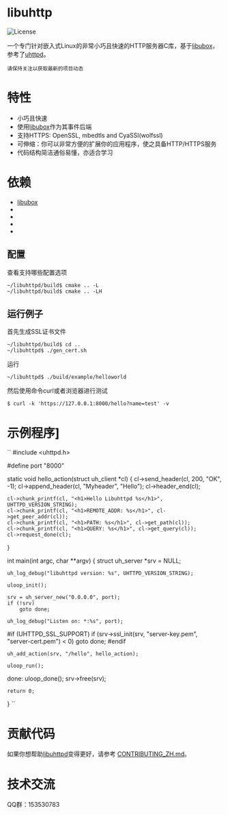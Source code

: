 # libuhttp

![](https://img.shields.io/badge/license-GPLV3-brightgreen.svg?style=plastic "License")

[libubox]: https://git.lede-project.org/?p=project/libubox.git
[uhttpd]: https://git.lede-project.org/?p=project/uhttpd.git
[ustream-ssl]: https://git.lede-project.org/?p=project/ustream-ssl.git
[openssl]: https://github.com/openssl/openssl
[mbedtls]: https://github.com/ARMmbed/mbedtls
[CyaSSl(wolfssl)]: https://github.com/wolfSSL/wolfssl

一个专门针对嵌入式Linux的非常小巧且快速的HTTP服务器C库，基于[libubox]，参考了[uhttpd]。

`请保持关注以获取最新的项目动态`

# 特性
* 小巧且快速
* 使用[libubox]作为其事件后端
* 支持HTTPS: OpenSSL, mbedtls and CyaSSl(wolfssl)
* 可伸缩：你可以非常方便的扩展你的应用程序，使之具备HTTP/HTTPS服务
* 代码结构简洁通俗易懂，亦适合学习

# 依赖
* [libubox]
* [ustream-ssl]: 如果你需要支持SSL
* [mbedtls]: 如果你选择mbedtls作为你的SSL后端
* [CyaSSl(wolfssl)]: 如果你选择wolfssl作为你的SSL后端
* [openssl]: 如果你选择openssl作为你的SSL后端

## 配置
查看支持哪些配置选项

	~/libuhttpd/build$ cmake .. -L
	~/libuhttpd/build$ cmake .. -LH
	
## 运行例子
首先生成SSL证书文件

	~/libuhttpd/build$ cd ..
	~/libuhttpd$ ./gen_cert.sh
	
运行

	~/libuhttpd$ ./build/example/helloworld
	
然后使用命令curl或者浏览器进行测试

	$ curl -k 'https://127.0.0.1:8000/hello?name=test' -v

# 示例程序]
``
#include <uhttpd.h>

#define port "8000"

static void hello_action(struct uh_client *cl)
{
    cl->send_header(cl, 200, "OK", -1);
    cl->append_header(cl, "Myheader", "Hello");
    cl->header_end(cl);

    cl->chunk_printf(cl, "<h1>Hello Libuhttpd %s</h1>", UHTTPD_VERSION_STRING);
    cl->chunk_printf(cl, "<h1>REMOTE_ADDR: %s</h1>", cl->get_peer_addr(cl));
    cl->chunk_printf(cl, "<h1>PATH: %s</h1>", cl->get_path(cl));
    cl->chunk_printf(cl, "<h1>QUERY: %s</h1>", cl->get_query(cl));
    cl->request_done(cl);
}

int main(int argc, char **argv)
{
    struct uh_server *srv = NULL;
    
    uh_log_debug("libuhttpd version: %s", UHTTPD_VERSION_STRING);

    uloop_init();

    srv = uh_server_new("0.0.0.0", port);
    if (!srv)
        goto done;

    uh_log_debug("Listen on: *:%s", port);

#if (UHTTPD_SSL_SUPPORT)
    if (srv->ssl_init(srv, "server-key.pem", "server-cert.pem") < 0)
        goto done;
#endif

    uh_add_action(srv, "/hello", hello_action);
    
    uloop_run();
done:
    uloop_done();
    srv->free(srv);
    
    return 0;
}
``

# 贡献代码
如果你想帮助[libuhttpd](https://github.com/zhaojh329/libuhttpd)变得更好，请参考
[CONTRIBUTING_ZH.md](https://github.com/zhaojh329/libuhttpd/blob/master/CONTRIBUTING_ZH.md)。

# 技术交流
QQ群：153530783
